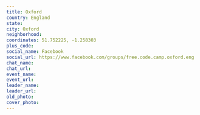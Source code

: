 ```yaml
---
title: Oxford
country: England
state: 
city: Oxford
neighborhood: 
coordinates: 51.752225, -1.258303
plus_code:
social_name: Facebook
social_url: https://www.facebook.com/groups/free.code.camp.oxford.eng
chat_name:
chat_url:
event_name:
event_url:
leader_name:
leader_url:
old_photo: 
cover_photo:
---
```

